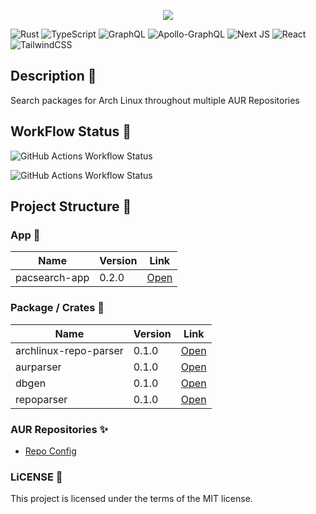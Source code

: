 <p align="center">
  <img src="https://pacsearch-assets.b68.dev/og-image.png" />
</p>

![Rust](https://img.shields.io/badge/rust-%23000000.svg?style=for-the-badge&logo=rust&logoColor=white) ![TypeScript](https://img.shields.io/badge/typescript-%23007ACC.svg?style=for-the-badge&logo=typescript&logoColor=white) ![GraphQL](https://img.shields.io/badge/-GraphQL-E10098?style=for-the-badge&logo=graphql&logoColor=white) ![Apollo-GraphQL](https://img.shields.io/badge/-ApolloGraphQL-311C87?style=for-the-badge&logo=apollo-graphql) ![Next JS](https://img.shields.io/badge/Next-black?style=for-the-badge&logo=next.js&logoColor=white) ![React](https://img.shields.io/badge/react-%2320232a.svg?style=for-the-badge&logo=react&logoColor=%2361DAFB) ![TailwindCSS](https://img.shields.io/badge/tailwindcss-%2338B2AC.svg?style=for-the-badge&logo=tailwind-css&logoColor=white)

## Description 📖

Search packages for Arch Linux throughout multiple AUR Repositories

## WorkFlow Status 🚀

![GitHub Actions Workflow Status](https://img.shields.io/github/actions/workflow/status/BRAVO68WEB/pacsearch/test-run.yml?style=for-the-badge&logo=github)

![GitHub Actions Workflow Status](https://img.shields.io/github/actions/workflow/status/BRAVO68WEB/pacsearch/sync-run.yml?style=for-the-badge&logo=github)

## Project Structure 🎁

### App 🎂

| Name | Version | Link                          |
|----------------|---------|---------------------|
| pacsearch-app  | 0.2.0   | [Open](./apps/pacsearch-app/) |

### Package / Crates 🍰

| Name | Version | Link                          |
|----------------|---------|---------------------|
| archlinux-repo-parser | 0.1.0   | [Open](./packages/archlinux-repo-parser/) |
| aurparser | 0.1.0   | [Open](./packages/aurparser/) |
| dbgen | 0.1.0   | [Open](./packages/dbgen/) |
| repoparser | 0.1.0   | [Open](./packages/repoparser/) |

### AUR Repositories ✨

- [Repo Config](./config/repo.json)

### LiCENSE 📜

This project is licensed under the terms of the MIT license.